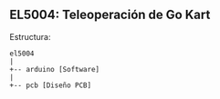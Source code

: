 ## EL5004: Teleoperación de Go Kart


Estructura:

```
el5004
|
+-- arduino [Software]
|
+-- pcb [Diseño PCB]
```
